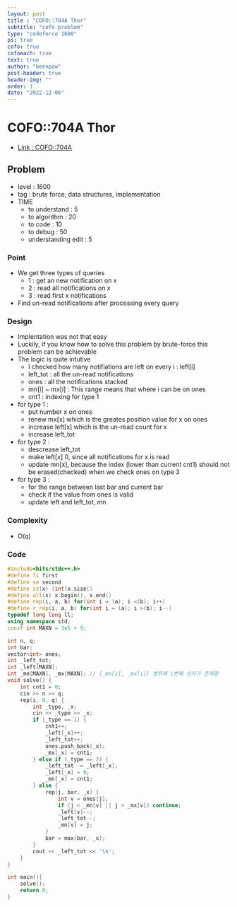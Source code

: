 ```yaml
---
layout: post
title : "COFO::704A Thor"
subtitle: "cofo problem"
type: "codeforce 1600"
ps: true
cofo: true
cofoeach: true
text: true
author: "beenpow"
post-header: true
header-img: ""
order: 1
date: "2022-12-06"
---
```

# COFO::704A Thor
- [Link : COFO::704A](https://codeforces.com/problemset/problem/704/A)


## Problem 

- level : 1600
- tag : brute force, data structures, implementation
- TIME
  - to understand    : 5
  - to algorithm     : 20
  - to code          : 10
  - to debug         : 50
  - understanding edit : 5 

### Point
- We get three types of queries
  - 1 : get an new notification on x
  - 2 : read all notifications on x
  - 3 : read first x notifications
- Find un-read notifications after processing every query

### Design
- Implentation was not that easy
- Luckily, if you know how to solve this problem by brute-force this problem can be achievable
- The logic is quite intutive
  - I checked how many notifiations are left on every i : left[i]
  - left_tot : all the un-read notifications
  - ones : all the notifications stacked
  - mn[i] ~ mx[i] : This range means that where i can be on ones
  - cnt1 : indexing for type 1
- for type 1 :
  - put number x on ones
  - renew mx[x] which is the greates position value for x on ones
  - increase left[x] which is the un-read count for x
  - increase left_tot
- for type 2 :
  - descrease left_tot
  - make left[x] 0, since all notifications for x is read
  - update mn[x], because the index (lower than current cnt1) should not be erased(checked) when we check ones on type 3
- for type 3 :
  - for the range between last bar and current bar
  - check if the value from ones is valid
  - update left and left_tot, mn

### Complexity
- O(q)

### Code

```cpp
#include<bits/stdc++.h>
#define fi first
#define se second
#define sz(x) (int)x.size()
#define all(x) x.begin(), x.end()
#define rep(i, a, b) for(int i = (a); i <(b); i++)
#define r_rep(i, a, b) for(int i = (a); i >(b); i--)
typedef long long ll;
using namespace std;
const int MAXN = 3e5 + 9;

int n, q;
int bar;
vector<int> ones;
int _left_tot;
int _left[MAXN];
int _mn[MAXN], _mx[MAXN]; // [_mn[i], _mx[i]] 범위에 i번째 숫자가 존재함
void solve() {
    int cnt1 = 0;
    cin >> n >> q;
    rep(i, 0, q) {
        int _type, _x;
        cin >> _type >> _x;
        if (_type == 1) {
            cnt1++;
            _left[_x]++;
            _left_tot++;
            ones.push_back(_x);
            _mx[_x] = cnt1;
        } else if (_type == 2) {
            _left_tot -= _left[_x];
            _left[_x] = 0;
            _mn[_x] = cnt1;
        } else {
            rep(j, bar, _x) {
                int v = ones[j];
                if (j < _mn[v] || j > _mx[v]) continue;
                _left[v]--;
                _left_tot--;
                _mn[v] = j;
            }
            bar = max(bar, _x);
        }
        cout << _left_tot << '\n';
    }
}

int main(){
    solve();
    return 0;
}
```
